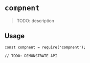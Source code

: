 # `compnent`

> TODO: description

## Usage

```
const compnent = require('compnent');

// TODO: DEMONSTRATE API
```
